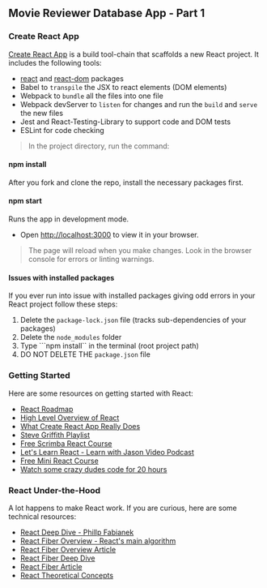 ## Movie Reviewer Database App - Part 1

### Create React App 

<a href="https://create-react-app.dev/">Create React App</a> is a build tool-chain that scaffolds a new React project. It includes the following tools:

- <a href="https://www.npmjs.com/package/react">react</a> and <a href="https://www.npmjs.com/package/react-dom">react-dom</a> packages
- Babel to ```transpile``` the JSX to react elements (DOM elements)
- Webpack to ```bundle``` all the files into one file
- Webpack devServer to ```listen``` for changes and run the ```build``` and ```serve``` the new files
- Jest and React-Testing-Library to support code and DOM tests
- ESLint for code checking
> In the project directory, run the command:


#### npm install

After you fork and clone the repo, install the necessary packages first.

#### npm start

Runs the app in development mode.
 - Open [http://localhost:3000](http://localhost:3000) to view it in your browser.

> The page will reload when you make changes. Look in the browser console for errors or linting warnings.

#### Issues with installed packages

If you ever run into issue with installed packages giving odd errors in your React project follow these steps:

 1. Delete the ```package-lock.json``` file (tracks sub-dependencies of your packages)
 2. Delete the ```node_modules``` folder
 3. Type ```npm install`` in the terminal (root project path)
 4. DO NOT DELETE THE ```package.json``` file

### Getting Started

Here are some resources on getting started with React:

- [React Roadmap](https://roadmap.sh/react)
- [High Level Overview of React](https://www.youtube.com/watch?v=FRjlF74_EZk&t=40s)
- [What Create React App Really Does](https://www.freecodecamp.org/news/create-react-app-npm-scripts-explained/)
- [Steve Griffith Playlist](https://www.youtube.com/playlist?list=PLyuRouwmQCjmMfs-HOsDGoaN6JiYrC6Ms) 
- [Free Scrimba React Course](https://scrimba.com/learn/learnreact)
- [Let's Learn React - Learn with Jason Video Podcast](https://www.learnwithjason.dev/let-s-learn-react)
- [Free Mini React Course](https://fullstackopen.com/en/part1)
- [Watch some crazy dudes code for 20 hours](https://www.youtube.com/watch?v=0mVbNp1ol_w&t=18382s)

### React Under-the-Hood

A lot happens to make React work. If you are curious, here are some technical resources:

- [React Deep Dive - Phillp Fabianek](https://www.youtube.com/watch?v=7YhdqIR2Yzo)
- [React Fiber Overview - React's main algorithm](https://www.youtube.com/watch?v=ZCuYPiUIONs&t=28s)
- [React Fiber Overview Article](https://github.com/acdlite/react-fiber-architecture)
- [React Fiber Deep Dive](https://www.youtube.com/watch?v=0ympFIwQFJw)
- [React Fiber Article](https://blog.logrocket.com/deep-dive-react-fiber/)
- [React Theoretical Concepts](https://github.com/reactjs/react-basic)